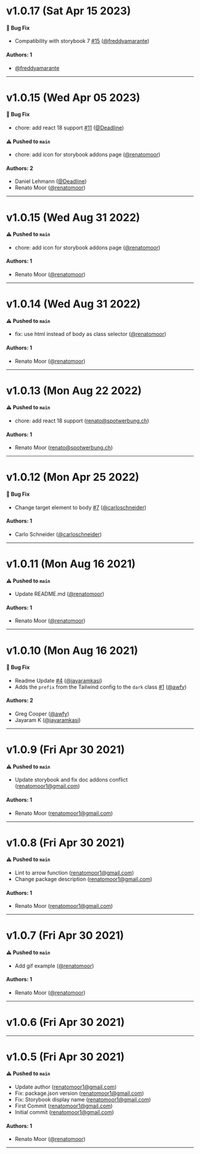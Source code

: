 # v1.0.17 (Sat Apr 15 2023)

#### 🐛 Bug Fix

- Compatibility with storybook 7 [#15](https://github.com/renatomoor/storybook-tailwind-dark-mode/pull/15) ([@freddyamarante](https://github.com/freddyamarante))

#### Authors: 1

- [@freddyamarante](https://github.com/freddyamarante)

---

# v1.0.15 (Wed Apr 05 2023)

#### 🐛 Bug Fix

- chore: add react 18 support [#11](https://github.com/renatomoor/storybook-tailwind-dark-mode/pull/11) ([@DeadIine](https://github.com/DeadIine))

#### ⚠️ Pushed to `main`

- chore: add icon for storybook addons page ([@renatomoor](https://github.com/renatomoor))

#### Authors: 2

- Daniel Lehmann ([@DeadIine](https://github.com/DeadIine))
- Renato Moor ([@renatomoor](https://github.com/renatomoor))

---

# v1.0.15 (Wed Aug 31 2022)

#### ⚠️ Pushed to `main`

- chore: add icon for storybook addons page ([@renatomoor](https://github.com/renatomoor))

#### Authors: 1

- Renato Moor ([@renatomoor](https://github.com/renatomoor))

---

# v1.0.14 (Wed Aug 31 2022)

#### ⚠️ Pushed to `main`

- fix: use html instead of body as class selector ([@renatomoor](https://github.com/renatomoor))

#### Authors: 1

- Renato Moor ([@renatomoor](https://github.com/renatomoor))

---

# v1.0.13 (Mon Aug 22 2022)

#### ⚠️ Pushed to `main`

- chore: add react 18 support (renato@spotwerbung.ch)

#### Authors: 1

- Renato Moor (renato@spotwerbung.ch)

---

# v1.0.12 (Mon Apr 25 2022)

#### 🐛 Bug Fix

- Change target element to body [#7](https://github.com/renatomoor/storybook-tailwind-dark-mode/pull/7) ([@carloschneider](https://github.com/carloschneider))

#### Authors: 1

- Carlo Schneider ([@carloschneider](https://github.com/carloschneider))

---

# v1.0.11 (Mon Aug 16 2021)

#### ⚠️ Pushed to `main`

- Update README.md ([@renatomoor](https://github.com/renatomoor))

#### Authors: 1

- Renato Moor ([@renatomoor](https://github.com/renatomoor))

---

# v1.0.10 (Mon Aug 16 2021)

#### 🐛 Bug Fix

- Readme Update [#4](https://github.com/renatomoor/storybook-tailwind-dark-mode/pull/4) ([@jayaramkasi](https://github.com/jayaramkasi))
- Adds the `prefix` from the Tailwind config to the `dark` class [#1](https://github.com/renatomoor/storybook-tailwind-dark-mode/pull/1) ([@awfy](https://github.com/awfy))

#### Authors: 2

- Greg Cooper ([@awfy](https://github.com/awfy))
- Jayaram K ([@jayaramkasi](https://github.com/jayaramkasi))

---

# v1.0.9 (Fri Apr 30 2021)

#### ⚠️ Pushed to `main`

- Update storybook and fix doc addons conflict (renatomoor1@gmail.com)

#### Authors: 1

- Renato Moor (renatomoor1@gmail.com)

---

# v1.0.8 (Fri Apr 30 2021)

#### ⚠️ Pushed to `main`

- Lint to arrow function (renatomoor1@gmail.com)
- Change package description (renatomoor1@gmail.com)

#### Authors: 1

- Renato Moor (renatomoor1@gmail.com)

---

# v1.0.7 (Fri Apr 30 2021)

#### ⚠️ Pushed to `main`

- Add gif example ([@renatomoor](https://github.com/renatomoor))

#### Authors: 1

- Renato Moor ([@renatomoor](https://github.com/renatomoor))

---

# v1.0.6 (Fri Apr 30 2021)



---

# v1.0.5 (Fri Apr 30 2021)

#### ⚠️ Pushed to `main`

- Update author (renatomoor1@gmail.com)
- Fix: package.json version (renatomoor1@gmail.com)
- Fix: Storybook display name (renatomoor1@gmail.com)
- First Commit (renatomoor1@gmail.com)
- Initial commit (renatomoor1@gmail.com)

#### Authors: 1

- Renato Moor ([@renatomoor](https://github.com/renatomoor))

---


